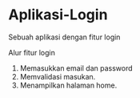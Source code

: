# Aplikasi-Login
Sebuah aplikasi dengan fitur login

Alur fitur login
1. Memasukkan email dan password
2. Memvalidasi masukan.        
3. Menampilkan halaman home.
